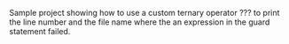 Sample project showing how to use a custom ternary operator ??? to print the line number and the file name where the an expression in the guard statement failed.
